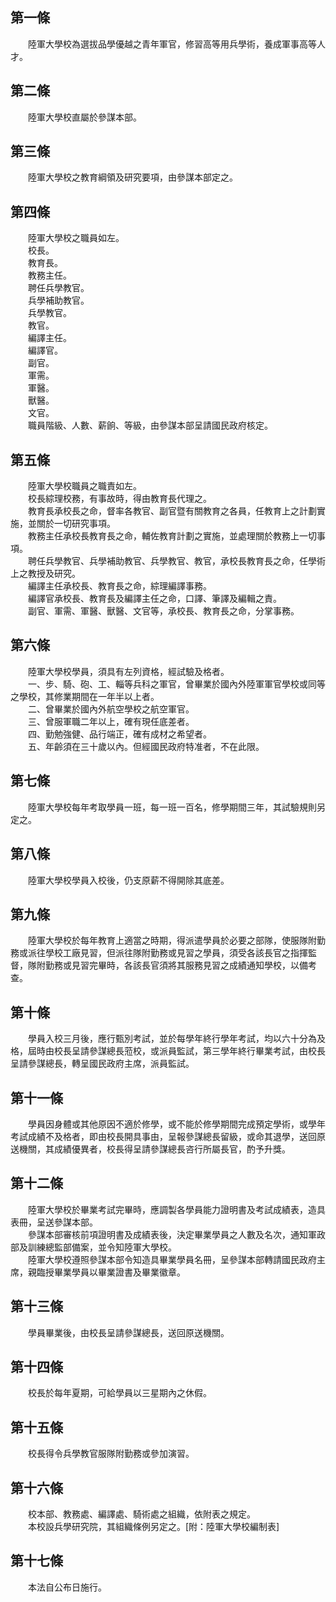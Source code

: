第一條 
-------
　　陸軍大學校為選拔品學優越之青年軍官，修習高等用兵學術，養成軍事高等人才。  


第二條 
-------
　　陸軍大學校直屬於參謀本部。  


第三條 
-------
　　陸軍大學校之教育綱領及研究要項，由參謀本部定之。  


第四條 
-------
　　陸軍大學校之職員如左。  
　　校長。  
　　教育長。  
　　教務主任。  
　　聘任兵學教官。  
　　兵學補助教官。  
　　兵學教官。  
　　教官。  
　　編譯主任。  
　　編譯官。  
　　副官。  
　　軍需。  
　　軍醫。  
　　獸醫。  
　　文官。  
　　職員階級、人數、薪餉、等級，由參謀本部呈請國民政府核定。  


第五條 
-------
　　陸軍大學校職員之職責如左。  
　　校長綜理校務，有事故時，得由教育長代理之。  
　　教育長承校長之命，督率各教官、副官暨有關教育之各員，任教育上之計劃實施，並關於一切研究事項。  
　　教務主任承校長教育長之命，輔佐教育計劃之實施，並處理關於教務上一切事項。  
　　聘任兵學教官、兵學補助教官、兵學教官、教官，承校長教育長之命，任學術上之教授及研究。  
　　編譯主任承校長、教育長之命，綜理編譯事務。  
　　編譯官承校長、教育長及編譯主任之命，口譯、筆譯及編輯之責。  
　　副官、軍需、軍醫、獸醫、文官等，承校長、教育長之命，分掌事務。  


第六條 
-------
　　陸軍大學校學員，須具有左列資格，經試驗及格者。  
　　一、步、騎、砲、工、輜等兵科之軍官，曾畢業於國內外陸軍軍官學校或同等之學校，其修業期間在一年半以上者。  
　　二、曾畢業於國內外航空學校之航空軍官。  
　　三、曾服軍職二年以上，確有現任底差者。  
　　四、勤勉強健、品行端正，確有成材之希望者。  
　　五、年齡須在三十歲以內。但經國民政府特准者，不在此限。  


第七條 
-------
　　陸軍大學校每年考取學員一班，每一班一百名，修學期間三年，其試驗規則另定之。  


第八條 
-------
　　陸軍大學校學員入校後，仍支原薪不得開除其底差。  


第九條 
-------
　　陸軍大學校於每年教育上適當之時期，得派遣學員於必要之部隊，使服隊附勤務或派往學校工廠見習，但派往隊附勤務或見習之學員，須受各該長官之指揮監督，隊附勤務或見習完畢時，各該長官須將其服務見習之成績通知學校，以備考查。  


第十條 
-------
　　學員入校三月後，應行甄別考試，並於每學年終行學年考試，均以六十分為及格，屆時由校長呈請參謀總長蒞校，或派員監試，第三學年終行畢業考試，由校長呈請參謀總長，轉呈國民政府主席，派員監試。  


第十一條 
---------
　　學員因身體或其他原因不適於修學，或不能於修學期間完成預定學術，或學年考試成績不及格者，即由校長開具事由，呈報參謀總長留級，或命其退學，送回原送機關，其成績優異者，校長得呈請參謀總長咨行所屬長官，酌予升獎。  


第十二條 
---------
　　陸軍大學校於畢業考試完畢時，應調製各學員能力證明書及考試成績表，造具表冊，呈送參謀本部。  
　　參謀本部審核前項證明書及成績表後，決定畢業學員之人數及名次，通知軍政部及訓練總監部備案，並令知陸軍大學校。  
　　陸軍大學校遵照參謀本部令知造具畢業學員名冊，呈參謀本部轉請國民政府主席，親臨授畢業學員以畢業證書及畢業徽章。  


第十三條 
---------
　　學員畢業後，由校長呈請參謀總長，送回原送機關。  


第十四條 
---------
　　校長於每年夏期，可給學員以三星期內之休假。  


第十五條 
---------
　　校長得令兵學教官服隊附勤務或參加演習。  


第十六條 
---------
　　校本部、教務處、編譯處、騎術處之組織，依附表之規定。  
　　本校設兵學研究院，其組織條例另定之。[附：陸軍大學校編制表]  


第十七條 
---------
　　本法自公布日施行。